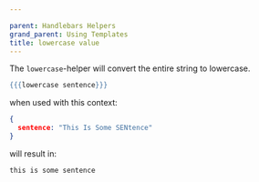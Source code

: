 ```yaml
---

parent: Handlebars Helpers
grand_parent: Using Templates
title: lowercase value
---
```

The `lowercase`\-helper will convert the entire string to lowercase.

```handlebars
{{{lowercase sentence}}}
```

when used with this context:

```json
{
  sentence: "This Is Some SENtence"
}
```

will result in:

```text
this is some sentence
```